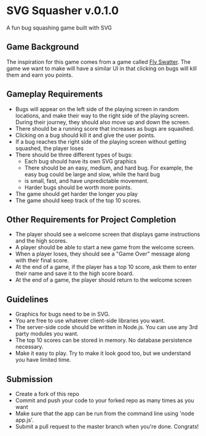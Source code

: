 SVG Squasher v.0.1.0
============

A fun bug squashing game built with SVG

## Game Background
The inspiration for this game comes from a game called [Fly Swatter](http://www.majman.net/flyswatter/). The game we want to make will have a similar UI in that clicking on bugs will kill them and earn you points.

## Gameplay Requirements
- Bugs will appear on the left side of the playing screen in random locations, and make their way to the right side of the playing screen. During their journey, they should also move up and down the screen.
- There should be a running score that increases as bugs are squashed.
- Clicking on a bug should kill it and give the user points.
- If a bug reaches the right side of the playing screen without getting squashed, the player loses
- There should be three different types of bugs:
  - Each bug should have its own SVG graphics
  - There should be an easy, medium, and hard bug. For example, the easy bug could be large and slow, while the hard bug
  - is small, fast, and have unpredictable movement. 
  - Harder bugs should be worth more points.
- The game should get harder the longer you play
- The game should keep track of the top 10 scores.


## Other Requirements for Project Completion
- The player should see a welcome screen that displays game instructions and the high scores.
- A player should be able to start a new game from the welcome screen.
- When a player loses, they should see a "Game Over" message along with their final score.
- At the end of a game, if the player has a top 10 score, ask them to enter their name and save it to the high score board.
- At the end of a game, the player should return to the welcome screen

## Guidelines
- Graphics for bugs need to be in SVG.
- You are free to use whatever client-side libraries you want.
- The server-side code should be written in Node.js. You can use any 3rd party modules you want.
- The top 10 scores can be stored in memory. No database persistence necessary.
- Make it easy to play. Try to make it look good too, but we understand you have limited time.

## Submission
- Create a fork of this repo
- Commit and push your code to your forked repo as many times as you want
- Make sure that the app can be run from the command line using 'node app.js'. 
- Submit a pull request to the master branch when you're done. Congrats!
